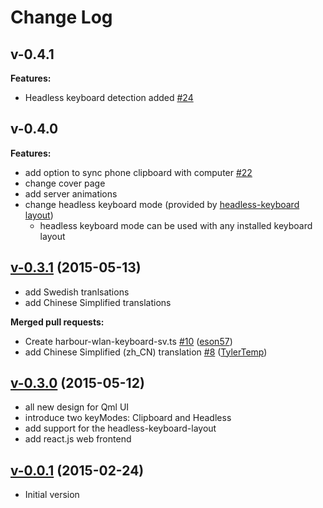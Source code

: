 # Change Log

## v-0.4.1

**Features:**
- Headless keyboard detection added [#24](https://github.com/abertschi/sailfish-wlan-keyboard/pull/24)

## v-0.4.0

**Features:**

- add option to sync phone clipboard with computer [#22](https://github.com/abertschi/sailfish-wlan-keyboard/pull/22)
- change cover page
- add server animations
- change headless keyboard mode (provided by [headless-keyboard layout](https://github.com/abertschi/sailfish-headless-keyboard-dbus))
	- headless keyboard mode can be used with any installed keyboard layout
	
 
## [v-0.3.1](https://github.com/abertschi/sailfish-wlan-keyboard/tree/v-0-3-1) (2015-05-13)

- add Swedish tranlsations
- add Chinese Simplified translations

**Merged pull requests:**

- Create harbour-wlan-keyboard-sv.ts [\#10](https://github.com/abertschi/sailfish-wlan-keyboard/pull/10) ([eson57](https://github.com/eson57))
- add Chinese Simplified \(zh\_CN\) translation [\#8](https://github.com/abertschi/sailfish-wlan-keyboard/pull/8) ([TylerTemp](https://github.com/TylerTemp))

## [v-0.3.0](https://github.com/abertschi/sailfish-wlan-keyboard/tree/v-0.3.0) (2015-05-12)

- all new design for Qml UI
- introduce two keyModes: Clipboard and Headless
- add support for the headless-keyboard-layout
- add react.js web frontend

## [v-0.0.1](https://github.com/abertschi/sailfish-wlan-keyboard/tree/v-0.0.1) (2015-02-24)

- Initial version
